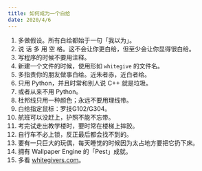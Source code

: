 ```yaml
---
title: 如何成为一个白给
date: 2020/4/6
---
```


1. 多做假设。所有白给都始于一句「我以为」。
2. 说 话 多 用 空 格。这不会让你更白给，但至少会让你显得很白给。
3. 写程序的时候不要用注释。
4. 新建一个文件的时候，使用形如 `whitegive` 的文件名。
5. 多指责你的朋友做事白给。近朱者赤，近白者给。
6. 只用 Python，并且时常和别人说 C++ 就是垃圾。
7. 或者从来不用 Python。
8. 杜邦线只用一种颜色；永远不要用理线带。
9. 白给指定鼠标：罗技G102/G304。
10. 航班可以没赶上，护照不能不忘带。
11. 考完试走出教学楼时，要时常在楼梯上摔跤。
12. 自行车不必上锁，反正最后都会找不到的。
13. 要有一只巨大的玩偶，每天睡觉的时候因为太占地方要把它扔下床。
14. 拥有 Wallpaper Engine 的「Pest」成就。 
15. 多看 [whitegivers.com](https://whitegivers.com)。

